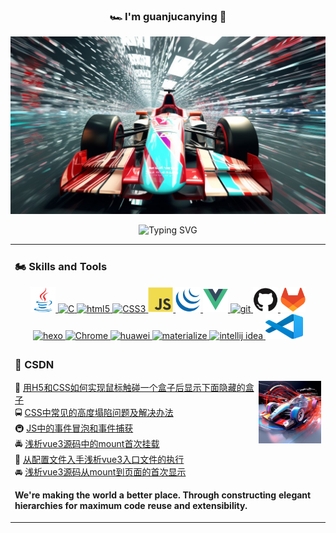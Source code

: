 <div algin="center"> 
<h3 align="center">🏎  I'm guanjucanying  🚩</h3>

![image](https://github.com/guanjucanying/guanjucanying/blob/main/img/car1.jpg)

<p align="center">
	<a>
      	<img src="https://readme-typing-svg.demolab.com?font=Fira+Code&pause=1000&color=FF020267&width=435&lines=天生我材必有用;实践是检验真理的唯一标准&center=true&size=27" alt="Typing SVG"/>
	</a>
</p>

<div algin="center">
<table algin="center">
<tr><td>

<!-- About me -->
### 🏍 Skills and Tools

<div align="center">
    <a href="https://www.java.com" target="_blank" rel="noreferrer">
        <img src="https://raw.githubusercontent.com/devicons/devicon/master/icons/java/java-original.svg" alt="java" width="40" height="40" />
    </a>
    <a href="https://c-cpp.com/" target="_blank" rel="noreferrer">
        <img src="https://img.shields.io/badge/c-%2300599C.svg?style=for-the-badge&logo=c&logoColor=white" alt="C" width="40" height="40" />
    </a>
    <a href="https://html.com/" target="_blank" rel="noreferrer">
        <img src="https://img.shields.io/badge/html5-%23E34F26.svg?style=for-the-badge&logo=html5&logoColor=white" alt="html5" width="60" height="40" />
    </a>
    <a href="https://www.w3school.com.cn/css/index.asp" target="_blank" rel="noreferrer">
        <img src="https://img.shields.io/badge/css3-%231572B6.svg?style=for-the-badge&logo=css3&logoColor=white" alt="CSS3" width="60" height="40" />
    </a>
    <a href="https://developer.mozilla.org/en-US/docs/Web/JavaScript" target="_blank" rel="noreferrer">
        <img src="https://raw.githubusercontent.com/devicons/devicon/master/icons/javascript/javascript-original.svg" alt="javascript" width="40" height="40" />
    </a>
    <a href="https://jquery.com/" target="_blank" rel="noreferrer">
        <img src="https://raw.githubusercontent.com/devicons/devicon/master/icons/jquery/jquery-original.svg" alt="vuejs" width="40" height="40" />
    </a>
    <a href="https://vuejs.org/" target="_blank" rel="noreferrer">
        <img src="https://raw.githubusercontent.com/devicons/devicon/master/icons/vuejs/vuejs-original.svg" alt="vuejs" width="40" height="40" />
    </a>
    <a href="https://git-scm.com/" target="_blank" rel="noreferrer">
        <img src="https://www.vectorlogo.zone/logos/git-scm/git-scm-icon.svg" alt="git" width="40" height="40" />
    </a>
    <a href="https://github.com/" target="_blank" rel="noreferrer">
        <img src="https://raw.githubusercontent.com/devicons/devicon/master/icons/github/github-original.svg" alt="Github" width="40" height="40" />
    </a>
    <a href="https://about.gitlab.com/" target="_blank" rel="noreferrer">
        <img src="https://raw.githubusercontent.com/devicons/devicon/master/icons/gitlab/gitlab-original.svg" alt="GitLab" width="40" height="40" />
    </a>
</div>


<div align="center">
    <a href="hexo.io/" target="_blank" rel="noreferrer">
        <img src="https://img.shields.io/badge/Windows%2011-%230079d5.svg?style=for-the-badge&logo=Windows%2011&logoColor=white" alt="hexo" width="60" height="40"/>
    </a>
    <a href="https://www.google.com.hk/?hl=zh-cn" target="_blank" rel="noreferrer">
        <img src="https://img.shields.io/badge/chrome%20os-3d89fc?style=for-the-badge&logo=google%20chrome&logoColor=white" alt="Chrome" width="60" height="40" />
    </a>
    <a href="https://www.huawei.com/cn/" target="_blank" rel="noreferrer">
        <img src="https://img.shields.io/badge/Huawei-%23FF0000.svg?style=for-the-badge&logo=huawei&logoColor=white" alt="huawei" width="60" height="40" />
    </a>
    <a href="https://activity.lenovo.com.cn/" target="_blank" rel="noreferrer">
        <img src="https://img.shields.io/badge/Lenovo-E2231A?logo=lenovo&logoColor=fff&style=flat" alt="materialize" width="60" height="40" />
    </a>
    <a href="https://ps.gjx91.cn/" target="_blank" rel="noreferrer">
        <img src="https://img.shields.io/badge/Adobe%20Photoshop-31A8FF?logo=adobephotoshop&logoColor=fff&style=flat" alt="intellij idea" width="60" height="40" />
    </a>
    <a href="https://code.visualstudio.com/" target="_blank" rel="noreferrer">
        <img src="https://raw.githubusercontent.com/devicons/devicon/master/icons/vscode/vscode-original.svg" alt="vscode" width="60" height="40" />
    </a>
</div>



</td></tr>

<tr><td>

### 🚝 CSDN
<img align="right" width="100" src="https://github.com/guanjucanying/guanjucanying/blob/main/img/car2.jpg" />
🚊 <a href='https://blog.csdn.net/z020729/article/details/119486062?spm=1001.2014.3001.5501' target='_blank'>用H5和CSS如何实现鼠标触碰一个盒子后显示下面隐藏的盒子</a><br> 
🚍 <a href='https://blog.csdn.net/z020729/article/details/123723764?spm=1001.2014.3001.5501' target='_blank'>CSS中常见的高度塌陷问题及解决办法</a><br>
🚇 <a href='https://blog.csdn.net/z020729/article/details/124133760?spm=1001.2014.3001.5501' target='_blank'>JS中的事件冒泡和事件捕获</a> <br>
🚔 <a href='https://blog.csdn.net/z020729/article/details/131624673?spm=1001.2014.3001.5501' target='_blank'>浅析vue3源码中的mount首次挂载</a><br>
🚖 <a href='https://blog.csdn.net/z020729/article/details/131728724?spm=1001.2014.3001.5501' target='_blank'>从配置文件入手浅析vue3入口文件的执行</a><br>
🚘 <a href='https://blog.csdn.net/z020729/article/details/131741015?spm=1001.2014.3001.5501' target='_blank'>浅析vue3源码从mount到页面的首次显示</a><br>
<p><strong>We're making the world a better place. Through constructing elegant hierarchies for maximum code reuse and extensibility.</strong></p>

</td></tr>



</table>
</div>
